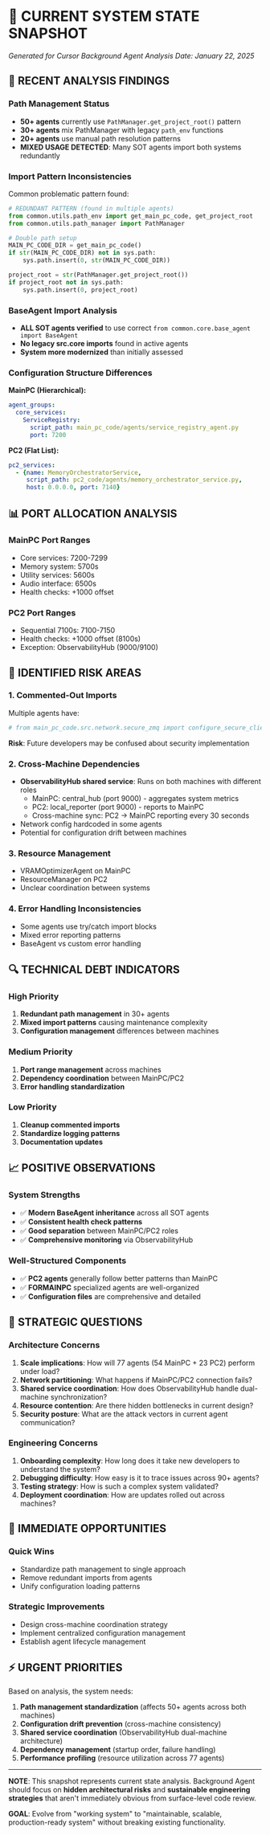 # 📸 CURRENT SYSTEM STATE SNAPSHOT

*Generated for Cursor Background Agent Analysis*
*Date: January 22, 2025*

## 🔄 RECENT ANALYSIS FINDINGS

### **Path Management Status**
- **50+ agents** currently use `PathManager.get_project_root()` pattern
- **30+ agents** mix PathManager with legacy `path_env` functions
- **20+ agents** use manual path resolution patterns
- **MIXED USAGE DETECTED**: Many SOT agents import both systems redundantly

### **Import Pattern Inconsistencies**
Common problematic pattern found:
```python
# REDUNDANT PATTERN (found in multiple agents)
from common.utils.path_env import get_main_pc_code, get_project_root
from common.utils.path_manager import PathManager

# Double path setup
MAIN_PC_CODE_DIR = get_main_pc_code()
if str(MAIN_PC_CODE_DIR) not in sys.path:
    sys.path.insert(0, str(MAIN_PC_CODE_DIR))

project_root = str(PathManager.get_project_root())
if project_root not in sys.path:
    sys.path.insert(0, project_root)
```

### **BaseAgent Import Analysis**
- **ALL SOT agents verified** to use correct `from common.core.base_agent import BaseAgent`
- **No legacy src.core imports** found in active agents
- **System more modernized** than initially assessed

### **Configuration Structure Differences**

**MainPC (Hierarchical):**
```yaml
agent_groups:
  core_services:
    ServiceRegistry:
      script_path: main_pc_code/agents/service_registry_agent.py
      port: 7200
```

**PC2 (Flat List):**
```yaml
pc2_services:
  - {name: MemoryOrchestratorService,
     script_path: pc2_code/agents/memory_orchestrator_service.py,
     host: 0.0.0.0, port: 7140}
```

## 📊 PORT ALLOCATION ANALYSIS

### **MainPC Port Ranges**
- Core services: 7200-7299
- Memory system: 5700s
- Utility services: 5600s
- Audio interface: 6500s
- Health checks: +1000 offset

### **PC2 Port Ranges**
- Sequential 7100s: 7100-7150
- Health checks: +1000 offset (8100s)
- Exception: ObservabilityHub (9000/9100)

## 🚨 IDENTIFIED RISK AREAS

### **1. Commented-Out Imports**
Multiple agents have:
```python
# from main_pc_code.src.network.secure_zmq import configure_secure_client
```
**Risk**: Future developers may be confused about security implementation

### **2. Cross-Machine Dependencies**
- **ObservabilityHub shared service**: Runs on both machines with different roles
  - MainPC: central_hub (port 9000) - aggregates system metrics
  - PC2: local_reporter (port 9000) - reports to MainPC
  - Cross-machine sync: PC2 → MainPC reporting every 30 seconds
- Network config hardcoded in some agents
- Potential for configuration drift between machines

### **3. Resource Management**
- VRAMOptimizerAgent on MainPC
- ResourceManager on PC2
- Unclear coordination between systems

### **4. Error Handling Inconsistencies**
- Some agents use try/catch import blocks
- Mixed error reporting patterns
- BaseAgent vs custom error handling

## 🔍 TECHNICAL DEBT INDICATORS

### **High Priority**
1. **Redundant path management** in 30+ agents
2. **Mixed import patterns** causing maintenance complexity
3. **Configuration management** differences between machines

### **Medium Priority**
1. **Port range management** across machines
2. **Dependency coordination** between MainPC/PC2
3. **Error handling standardization**

### **Low Priority**
1. **Cleanup commented imports**
2. **Standardize logging patterns**
3. **Documentation updates**

## 📈 POSITIVE OBSERVATIONS

### **System Strengths**
- ✅ **Modern BaseAgent inheritance** across all SOT agents
- ✅ **Consistent health check patterns**
- ✅ **Good separation** between MainPC/PC2 roles
- ✅ **Comprehensive monitoring** via ObservabilityHub

### **Well-Structured Components**
- ✅ **PC2 agents** generally follow better patterns than MainPC
- ✅ **FORMAINPC** specialized agents are well-organized
- ✅ **Configuration files** are comprehensive and detailed

## 🎯 STRATEGIC QUESTIONS

### **Architecture Concerns**
1. **Scale implications**: How will 77 agents (54 MainPC + 23 PC2) perform under load?
2. **Network partitioning**: What happens if MainPC/PC2 connection fails?
3. **Shared service coordination**: How does ObservabilityHub handle dual-machine synchronization?
4. **Resource contention**: Are there hidden bottlenecks in current design?
5. **Security posture**: What are the attack vectors in current agent communication?

### **Engineering Concerns**
1. **Onboarding complexity**: How long does it take new developers to understand the system?
2. **Debugging difficulty**: How easy is it to trace issues across 90+ agents?
3. **Testing strategy**: How is such a complex system validated?
4. **Deployment coordination**: How are updates rolled out across machines?

## 🔧 IMMEDIATE OPPORTUNITIES

### **Quick Wins**
- Standardize path management to single approach
- Remove redundant imports from agents
- Unify configuration loading patterns

### **Strategic Improvements**
- Design cross-machine coordination strategy
- Implement centralized configuration management
- Establish agent lifecycle management

## ⚡ URGENT PRIORITIES

Based on analysis, the system needs:

1. **Path management standardization** (affects 50+ agents across both machines)
2. **Configuration drift prevention** (cross-machine consistency)
3. **Shared service coordination** (ObservabilityHub dual-machine architecture)
4. **Dependency management** (startup order, failure handling)
5. **Performance profiling** (resource utilization across 77 agents)

---

**NOTE**: This snapshot represents current state analysis. Background Agent should focus on **hidden architectural risks** and **sustainable engineering strategies** that aren't immediately obvious from surface-level code review.

**GOAL**: Evolve from "working system" to "maintainable, scalable, production-ready system" without breaking existing functionality.